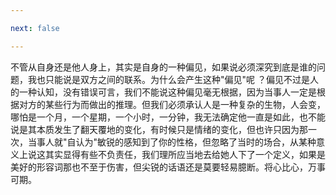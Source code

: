 ```yaml
---

next: false

---
```




<BlogInfo id="1075"/>

不管从自身还是他人身上，其实是自身的一种偏见，如果说必须深究到底是谁的问题，我也只能说是双方之间的联系。为什么会产生这种"偏见"呢
？偏见不过是人的一种认知，没有错误可言，我们不能说这种偏见毫无根据，因为当事人一定是根据对方的某些行为而做出的推理。但我们必须承认人是一种复杂的生物，人会变，哪怕是一个月，一个星期，一个小时，一分钟，我无法确定他一直是如此，也不能说是其本质发生了翻天覆地的变化，有时候只是情绪的变化，但也许只因为那一次，当事人就"自认为"敏锐的感知到了你的性格，但忽略了当时的场合，从某种意义上说这其实显得有些不负责任，我们理所应当地去给她人下了一个定义，如果是美好的形容词那也不至于伤害，但尖锐的话语还是莫要轻易臆断。将心比心，万事可期。





<ActionBox />
